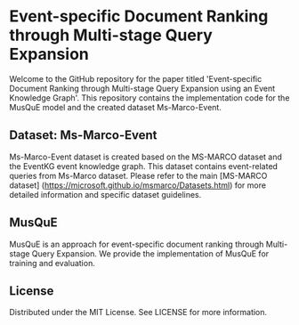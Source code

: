 # **Event-specific Document Ranking through Multi-stage Query Expansion**

Welcome to the GitHub repository for the paper titled 'Event-specific Document Ranking through Multi-stage Query Expansion using an Event Knowledge Graph'. This repository contains the implementation code for the MusQuE model and the created dataset Ms-Marco-Event. 

## **Dataset: Ms-Marco-Event**
 
Ms-Marco-Event dataset is created based on the MS-MARCO dataset and the EventKG event knowledge graph. This dataset contains event-related queries from Ms-Marco dataset. Please refer to the main [MS-MARCO dataset] (https://microsoft.github.io/msmarco/Datasets.html) for more detailed information and specific dataset guidelines.

## **MusQuE**

MusQuE is an approach for event-specific document ranking through Multi-stage Query Expansion. We provide the implementation of MusQuE for training and evaluation.

## License
Distributed under the MIT License. See LICENSE for more information.

